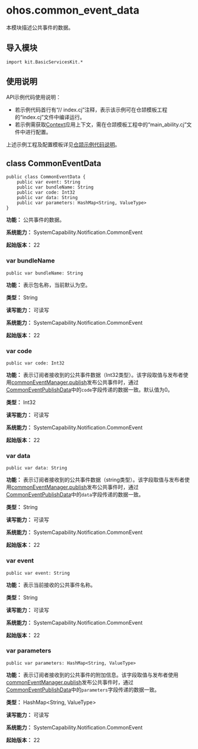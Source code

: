 # ohos.common_event_data

本模块描述公共事件的数据。

## 导入模块

```cangjie
import kit.BasicServicesKit.*
```

## 使用说明

API示例代码使用说明：

- 若示例代码首行有“// index.cj”注释，表示该示例可在仓颉模板工程的“index.cj”文件中编译运行。
- 若示例需获取[Context](../AbilityKit/cj-apis-app-ability-ui_ability.md#class-context)应用上下文，需在仓颉模板工程中的“main_ability.cj”文件中进行配置。

上述示例工程及配置模板详见[仓颉示例代码说明](../../cj-development-intro.md#仓颉示例代码说明)。

## class CommonEventData

```cangjie
public class CommonEventData {
    public var event: String
    public var bundleName: String
    public var code: Int32
    public var data: String
    public var parameters: HashMap<String, ValueType>
}
```

**功能：** 公共事件的数据。

**系统能力：** SystemCapability.Notification.CommonEvent

**起始版本：** 22

### var bundleName

```cangjie
public var bundleName: String
```

**功能：** 表示包名称，当前默认为空。

**类型：** String

**读写能力：** 可读写

**系统能力：** SystemCapability.Notification.CommonEvent

**起始版本：** 22

### var code

```cangjie
public var code: Int32
```

**功能：** 表示订阅者接收到的公共事件数据（Int32类型）。该字段取值与发布者使用[commonEventManager.publish](./cj-apis-common_event_manager.md#static-func-publishstring-commoneventpublishdata)发布公共事件时，通过[CommonEventPublishData](./cj-apis-common_event_publish_data.md#class-commoneventpublishdata)中的`code`字段传递的数据一致。默认值为0。

**类型：** Int32

**读写能力：** 可读写

**系统能力：** SystemCapability.Notification.CommonEvent

**起始版本：** 22

### var data

```cangjie
public var data: String
```

**功能：** 表示订阅者接收到的公共事件数据（string类型）。该字段取值与发布者使用[commonEventManager.publish](./cj-apis-common_event_manager.md#static-func-publishstring-commoneventpublishdata)发布公共事件时，通过[CommonEventPublishData](./cj-apis-common_event_publish_data.md#class-commoneventpublishdata)中的`data`字段传递的数据一致。

**类型：** String

**读写能力：** 可读写

**系统能力：** SystemCapability.Notification.CommonEvent

**起始版本：** 22

### var event

```cangjie
public var event: String
```

**功能：** 表示当前接收的公共事件名称。

**类型：** String

**读写能力：** 可读写

**系统能力：** SystemCapability.Notification.CommonEvent

**起始版本：** 22

### var parameters

```cangjie
public var parameters: HashMap<String, ValueType>
```

**功能：** 表示订阅者接收到的公共事件的附加信息。该字段取值与发布者使用[commonEventManager.publish](./cj-apis-common_event_manager.md#static-func-publishstring-commoneventpublishdata)发布公共事件时，通过[CommonEventPublishData](./cj-apis-common_event_publish_data.md#class-commoneventpublishdata)中的`parameters`字段传递的数据一致。

**类型：** HashMap\<String, ValueType>

**读写能力：** 可读写

**系统能力：** SystemCapability.Notification.CommonEvent

**起始版本：** 22
